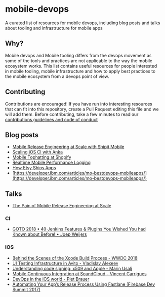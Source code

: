 # mobile-devops
A curated list of resources for mobile devops, including blog posts and talks about tooling and infrastructure for mobile apps

## Why?
Mobile devops and Mobile tooling differs from the devops movement as some of the tools and practices are not applicable
to the way the mobile ecosystem works. This list contains useful resources for people interested in mobile tooling, mobile infrastructure and how to apply best practices to the mobile ecosystem from a devops point of view.

## Contributing
Contributions are encouraged! If you have run into interesting resources that can fit into this repository, create a Pull
Request editing this file and we will add them. Before contributing, take a few minutes to read our [contributions guidelines and code of conduct](./CONTRIBUTING.md)

## Blog posts
- [Mobile Release Engineering at Scale with Shipit Mobile](https://engineering.shopify.com/blogs/engineering/mobile-release-engineering-scale-shipit-mobile)
- [Scaling iOS CI with Anka](https://engineering.shopify.com/blogs/engineering/scaling-ios-ci-with-anka)
- [Mobile Tophatting at Shopify](https://engineering.shopify.com/blogs/engineering/mobile-tophatting-at-shopify-1)
- [Realtime Mobile Performance Logging](https://medium.com/spaceapetech/realtime-mobile-performance-logging-1e319277d970)
- [How Etsy Ships Apps](https://codeascraft.com/2017/05/15/how-etsy-ships-apps/)
- [https://developer.ibm.com/articles/mo-bestdevops-mobileapps/](https://developer.ibm.com/articles/mo-bestdevops-mobileapps/)

## Talks

- [The Pain of Mobile Release Engineering at Scale](https://www.usenix.org/conference/ures14west/summit-program/presentation/legnitto)

### CI
- [GOTO 2018 • 40 Jenkins Features & Plugins You Wished You had Known about Before! • Joep Weijers](https://www.youtube.com/watch?v=3dYM0XUrXHc&t=852s)

### iOS
- [Behind the Scenes of the Xcode Build Process - WWDC 2018](https://developer.apple.com/wwdc18/415)
- [UI Testing Infrastructure in Avito - Vladislav Alexeev](https://vimeo.com/292738016)
- [Understanding code signing: x509 and Apple - Marin Usalj](https://vimeo.com/235055677)
- [Mobile Continuous Integration at SoundCloud - Vincent Garrigues](https://vimeo.com/148602000)
- [DevOps in the iOS world - Piet Brauer](https://vimeo.com/146752761)
- [Automating Your App’s Release Process Using Fastlane (Firebase Dev Summit 2017)](https://www.youtube.com/watch?v=scfOk5SgrKU)
